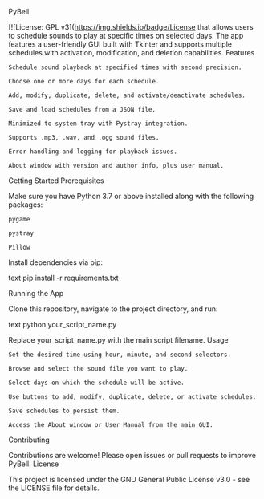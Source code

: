 PyBell

[![License: GPL v3](https://img.shields.io/badge/License that allows users to schedule sounds to play at specific times on selected days. The app features a user-friendly GUI built with Tkinter and supports multiple schedules with activation, modification, and deletion capabilities.
Features

    Schedule sound playback at specified times with second precision.

    Choose one or more days for each schedule.

    Add, modify, duplicate, delete, and activate/deactivate schedules.

    Save and load schedules from a JSON file.

    Minimized to system tray with Pystray integration.

    Supports .mp3, .wav, and .ogg sound files.

    Error handling and logging for playback issues.

    About window with version and author info, plus user manual.

Getting Started
Prerequisites

Make sure you have Python 3.7 or above installed along with the following packages:

    pygame

    pystray

    Pillow

Install dependencies via pip:

text
pip install -r requirements.txt

Running the App

Clone this repository, navigate to the project directory, and run:

text
python your_script_name.py

Replace your_script_name.py with the main script filename.
Usage

    Set the desired time using hour, minute, and second selectors.

    Browse and select the sound file you want to play.

    Select days on which the schedule will be active.

    Use buttons to add, modify, duplicate, delete, or activate schedules.

    Save schedules to persist them.

    Access the About window or User Manual from the main GUI.

Contributing

Contributions are welcome! Please open issues or pull requests to improve PyBell.
License

This project is licensed under the GNU General Public License v3.0 - see the LICENSE file for details.